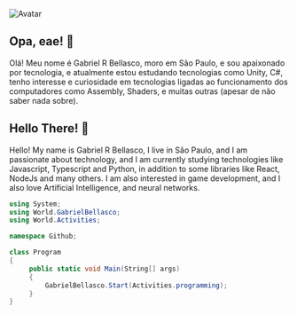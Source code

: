 ![Avatar](https://avatars0.githubusercontent.com/u/66396996?s=460&u=579478f09d06c7f99b750c3cbf754340fbe0dc75&v=4)

## Opa, eae! 👋
Olá! Meu nome é Gabriel R Bellasco, moro em São Paulo, e sou apaixonado por tecnologia, e atualmente estou estudando tecnologias como Unity, C#, tenho interesse e curiosidade em tecnologias ligadas ao funcionamento dos computadores como Assembly, Shaders, e muitas outras (apesar de não saber nada sobre).
 
## Hello There! 👋
Hello! My name is Gabriel R Bellasco, I live in São Paulo, and I am passionate about technology, and I am currently studying technologies like Javascript, Typescript and Python, in addition to some libraries like React, NodeJs and many others. I am also interested in game development, and I also love Artificial Intelligence, and neural networks.

```c#
using System;
using World.GabrielBellasco;
using World.Activities;

namespace Github;

class Program 
{
     public static void Main(String[] args)
     {
         GabrielBellasco.Start(Activities.programming);
     }
}

```
